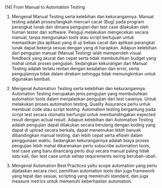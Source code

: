 (14) From Manual to Automation Testing

1. Mengenal Manual Testing serta kelebihan dan kekurangannya.
Manual testing adalah proses/langkah mencari cacat (Bug) pada program perangkat lunak dan dimana pengujian dari test case dilakukan oleh human tester dan software. Penguji melakukan mengecekan secara manual, tanpa mengunakan tools atau script bertujuan untuk memastikan jika aplikasi yang di uji bebas cacat dan aplikasi perangkat lunak dapat bekerja sesuai dengan yang di harapkan. 
Adapun kelebihan dari pengujian manual (Manual Testing) ialah memperoleh visual feedback yang akurat dan cepat serta tidak membutuhkan budget yang mahal untuk proses pengujian. Sedangkan kekurangan dari Manual Testing adalah terlalu rentan dengan kesalahan dan error, serta pengujiannya tidak dalam direkam sehingga tidak memungkinkan untuk digunakan kembali.

2. Mengenal Automation Testing serta kelebihan dan kekurangannya.
Automation Testing merupakan jenis pengujian yang membutuhkan automation tools dalam menjalankan pengujian dari test casenya. Untuk melakukan proses automation testing, Quality Assurance perlu untuk membuat code atau script testing. Automation testing bergantung pada script test secara otomatis berfungsi untuk membandingakan expected result dengan actual result. 
Adapun kelebihan dari Automation Testing adalah pengujian dapat dilakukan secara berulang dengan koding yang dapat di upload secara berkala, dapat menemukan lebih banyak dibandingkan manual testing, dan lebih cepat serta efisien dalam penggunaan waktu. Sedangkan kekurangannya adalah biaya proses pengujian lebih mahal dikarenakan perlu subscribe automation tools,  test case yang baru dirancang perlu diuji secara manual paling tidak satu kali, dan test case untuk setiap requirements sering berubah-ubah.

3. Mengenal Automation Best Practices yaitu scope automation yang perlu dijelaskan secara rinci, pemilihan automation tools dan juga framework yang tepat dan sesuai, scripting yang memenuhi standard, dan juga measure metrics untuk memenuhi keberhasilan automation.